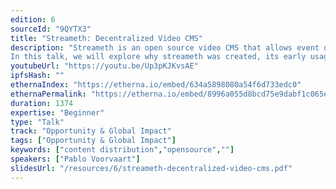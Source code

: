 ```yaml
---
edition: 6
sourceId: "9QYTX3"
title: "Streameth: Decentralized Video CMS"
description: "Streameth is an open source video CMS that allows event organizers to distribute decentralized, censorship resistant video content. This project comes out of a collaboration between Livepeer and Ethereum foundation to help web3 communities decouple themselves from centralized video platforms.
In this talk, we will explore why streameth was created, its early usage in various  community events and how we plan to evolve the tool."
youtubeUrl: "https://youtu.be/Up3pKJKvsAE"
ipfsHash: ""
ethernaIndex: "https://etherna.io/embed/634a5898080a54f6d733edc0"
ethernaPermalink: "https://etherna.io/embed/8996a055d8bcd75e9dabf1c065eda4da548b9befe4425c94f12f246ab3e21813"
duration: 1374
expertise: "Beginner"
type: "Talk"
track: "Opportunity & Global Impact"
tags: ["Opportunity & Global Impact"]
keywords: ["content distribution","opensource",""]
speakers: ["Pablo Voorvaart"]
slidesUrl: "/resources/6/streameth-decentralized-video-cms.pdf"
---
```

